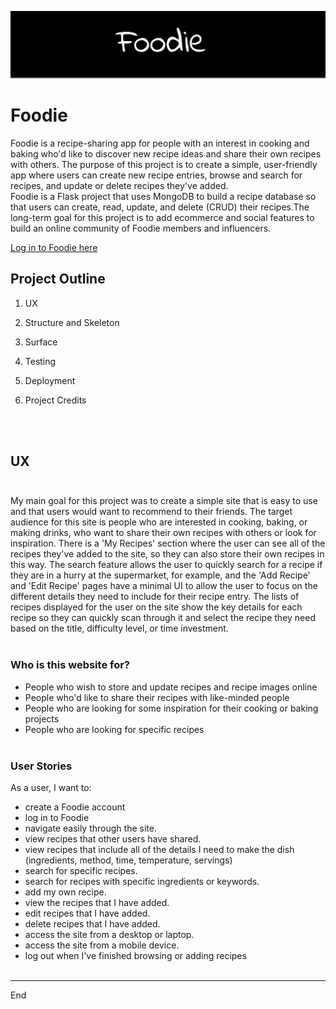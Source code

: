 ![Cover Image](/static/images/foodie-cover.png)



# Foodie
Foodie is a recipe-sharing app for people with an interest in cooking and baking who'd like to discover new recipe ideas and share their own recipes with others. The purpose of this project is to create a simple, user-friendly app where users can create new recipe entries, browse and search for recipes, and update or delete recipes they've added.<br>
Foodie is a Flask project that uses MongoDB to build a recipe database so that users can create, read, update, and delete (CRUD) their recipes.The long-term goal for this project is to add ecommerce and social features to build an online community of Foodie members and influencers.
<br>

[Log in to Foodie here](https://foodie-project.herokuapp.com/)
<br>


## Project Outline

1. UX

2. Structure and Skeleton

3. Surface

4. Testing

5. Deployment

6. Project Credits

<br><br>

## UX <br><br>
My main goal for this project was to create a simple site that is easy to use and that users would want to recommend to their friends. The target audience for this site is people who are interested in cooking, baking, or making drinks, who want to share their own recipes with others or look for inspiration. There is a 'My Recipes' section where the user can see all of the recipes they've added to the site, so they can also store their own recipes in this way. The search feature allows the user to quickly search for a recipe if they are in a hurry at the supermarket, for example, and the 'Add Recipe' and 'Edit Recipe' pages have a minimal UI to allow the user to focus on the different details they need to include for their recipe entry. The lists of recipes displayed for the user on the site show the key details for each recipe so they can quickly scan through it and select the recipe they need based on the title, difficulty level, or time investment.
<br><br>

### Who is this website for?
* People who wish to store and update recipes and recipe images online
* People who'd like to share their recipes with like-minded people
* People who are looking for some inspiration for their cooking or baking projects
* People who are looking for specific recipes<br><br>

### User Stories
As a user, I want to:
* create a Foodie account
* log in to Foodie
* navigate easily through the site.
* view recipes that other users have shared.
* view recipes that include all of the details I need to make the dish (ingredients, method, time, temperature, servings)
* search for specific recipes.
* search for recipes with specific ingredients or keywords.
* add my own recipe.
* view the recipes that I have added.
* edit recipes that I have added.
* delete recipes that I have added.
* access the site from a desktop or laptop.
* access the site from a mobile device.
* log out when I've finished browsing or adding recipes
<br><br>




--------

End
